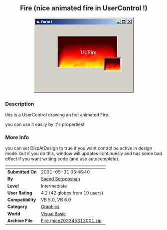 ﻿<div align="center">

## Fire \(nice animated fire in UserControl \!\)

<img src="PIC2001530190229249.jpg">
</div>

### Description

this is a UserControl drawing an hot animated Fire.

you can use it easily by it's properties!
 
### More Info
 
you can set DispAtDesign to true if you want control be active in design mode. but if you do this, window will updates continuesly and has some bad effect if you want writing code (and use autocomplete).


<span>             |<span>
---                |---
**Submitted On**   |2001-05-31 03:46:40
**By**             |[Saeed Serpooshan](https://github.com/Planet-Source-Code/PSCIndex/blob/master/ByAuthor/saeed-serpooshan.md)
**Level**          |Intermediate
**User Rating**    |4.2 (42 globes from 10 users)
**Compatibility**  |VB 5\.0, VB 6\.0
**Category**       |[Graphics](https://github.com/Planet-Source-Code/PSCIndex/blob/master/ByCategory/graphics__1-46.md)
**World**          |[Visual Basic](https://github.com/Planet-Source-Code/PSCIndex/blob/master/ByWorld/visual-basic.md)
**Archive File**   |[Fire \(nice203345312001\.zip](https://github.com/Planet-Source-Code/saeed-serpooshan-fire-nice-animated-fire-in-usercontrol__1-23605/archive/master.zip)








